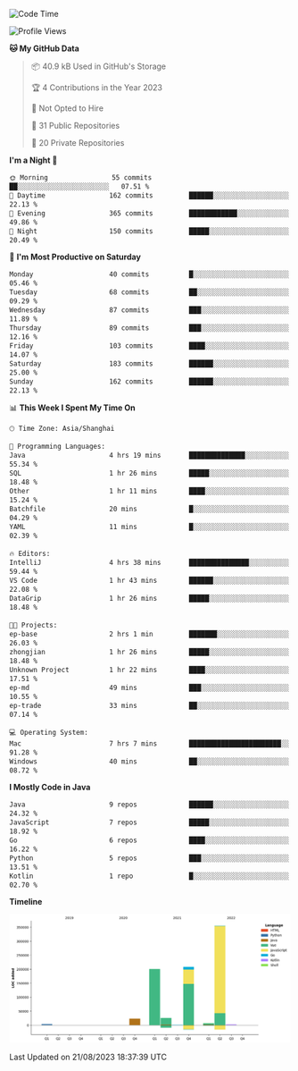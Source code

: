 <!--START_SECTION:waka-->
![Code Time](http://img.shields.io/badge/Code%20Time-2%2C017%20hrs%2058%20mins-blue)

![Profile Views](http://img.shields.io/badge/Profile%20Views-5-blue)

**🐱 My GitHub Data** 

> 📦 40.9 kB Used in GitHub's Storage 
 > 
> 🏆 4 Contributions in the Year 2023
 > 
> 🚫 Not Opted to Hire
 > 
> 📜 31 Public Repositories 
 > 
> 🔑 20 Private Repositories 
 > 
**I'm a Night 🦉** 

```text
🌞 Morning                55 commits          ██░░░░░░░░░░░░░░░░░░░░░░░   07.51 % 
🌆 Daytime                162 commits         ██████░░░░░░░░░░░░░░░░░░░   22.13 % 
🌃 Evening                365 commits         ████████████░░░░░░░░░░░░░   49.86 % 
🌙 Night                  150 commits         █████░░░░░░░░░░░░░░░░░░░░   20.49 % 
```
📅 **I'm Most Productive on Saturday** 

```text
Monday                   40 commits          █░░░░░░░░░░░░░░░░░░░░░░░░   05.46 % 
Tuesday                  68 commits          ██░░░░░░░░░░░░░░░░░░░░░░░   09.29 % 
Wednesday                87 commits          ███░░░░░░░░░░░░░░░░░░░░░░   11.89 % 
Thursday                 89 commits          ███░░░░░░░░░░░░░░░░░░░░░░   12.16 % 
Friday                   103 commits         ████░░░░░░░░░░░░░░░░░░░░░   14.07 % 
Saturday                 183 commits         ██████░░░░░░░░░░░░░░░░░░░   25.00 % 
Sunday                   162 commits         ██████░░░░░░░░░░░░░░░░░░░   22.13 % 
```


📊 **This Week I Spent My Time On** 

```text
🕑︎ Time Zone: Asia/Shanghai

💬 Programming Languages: 
Java                     4 hrs 19 mins       ██████████████░░░░░░░░░░░   55.34 % 
SQL                      1 hr 26 mins        █████░░░░░░░░░░░░░░░░░░░░   18.48 % 
Other                    1 hr 11 mins        ████░░░░░░░░░░░░░░░░░░░░░   15.24 % 
Batchfile                20 mins             █░░░░░░░░░░░░░░░░░░░░░░░░   04.29 % 
YAML                     11 mins             █░░░░░░░░░░░░░░░░░░░░░░░░   02.39 % 

🔥 Editors: 
IntelliJ                 4 hrs 38 mins       ███████████████░░░░░░░░░░   59.44 % 
VS Code                  1 hr 43 mins        ██████░░░░░░░░░░░░░░░░░░░   22.08 % 
DataGrip                 1 hr 26 mins        █████░░░░░░░░░░░░░░░░░░░░   18.48 % 

🐱‍💻 Projects: 
ep-base                  2 hrs 1 min         ███████░░░░░░░░░░░░░░░░░░   26.03 % 
zhongjian                1 hr 26 mins        █████░░░░░░░░░░░░░░░░░░░░   18.48 % 
Unknown Project          1 hr 22 mins        ████░░░░░░░░░░░░░░░░░░░░░   17.51 % 
ep-md                    49 mins             ███░░░░░░░░░░░░░░░░░░░░░░   10.55 % 
ep-trade                 33 mins             ██░░░░░░░░░░░░░░░░░░░░░░░   07.14 % 

💻 Operating System: 
Mac                      7 hrs 7 mins        ███████████████████████░░   91.28 % 
Windows                  40 mins             ██░░░░░░░░░░░░░░░░░░░░░░░   08.72 % 
```

**I Mostly Code in Java** 

```text
Java                     9 repos             ██████░░░░░░░░░░░░░░░░░░░   24.32 % 
JavaScript               7 repos             █████░░░░░░░░░░░░░░░░░░░░   18.92 % 
Go                       6 repos             ████░░░░░░░░░░░░░░░░░░░░░   16.22 % 
Python                   5 repos             ███░░░░░░░░░░░░░░░░░░░░░░   13.51 % 
Kotlin                   1 repo              █░░░░░░░░░░░░░░░░░░░░░░░░   02.70 % 
```



**Timeline**

![Lines of Code chart](https://raw.githubusercontent.com/youtiaoguagua/youtiaoguagua/master/assets/bar_graph.png)


 Last Updated on 21/08/2023 18:37:39 UTC
<!--END_SECTION:waka-->